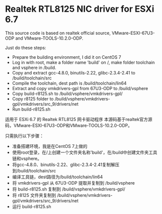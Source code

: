 # Realtek RTL8125 NIC driver for ESXi 6.7

This source code is based on realtek official source, VMware-ESXI-67U3-ODP and VMware-TOOLS-10.2.0-ODP.

Just do these steps:
- Prepare the building environment, I did it on CentOS 7
- Log in with root, make a folder name 'build' on /, make folder toolchain and vsphere in /build.
- Copy and extract gcc-4.8.0, binutils-2.22, glibc-2.3.4-2.41 to /build/toolchain/src 
- Compile the toolchain, dest path is /build/toolchain/lin64
- Extract and copy vmkdrivers-gpl from 67U3-ODP to /build/vsphere
- Copy build-r8125.sh to /build/vsphere/vmkdrivers-gpl/
- Copy r8125 folder to /build/vsphere/vmkdrivers-gpl/vmkdrivers/src_9/drivers/net
- Run build-r8125.sh


适用于 ESXi 6.7 的 Realtek RTL8125 网卡驱动程序
本源码基于realtek官方源码，VMware-ESXI-67U3-ODP和VMware-TOOLS-10.2.0-ODP。

只需执行以下步骤：

- 准备搭建环境，我是在CentOS 7上做的
- 使用root登录，在/上创建一个文件夹名称'build'，在/build中创建文件夹工具链和vsphere。
- 将gcc-4.8.0、binutils-2.22、glibc-2.3.4-2.41复制解压到/build/toolchain/src
- 编译工具链，dest路径为/build/toolchain/lin64
- 将 vmkdrivers-gpl 从 67U3-ODP 提取并复制到 /build/vsphere
- 将 build-r8125.sh 复制到 /build/vsphere/vmkdrivers-gpl/
- 将 r8125 文件夹复制到 /build/vsphere/vmkdrivers-gpl/vmkdrivers/src_9/drivers/net
- 运行 build-r8125.sh
